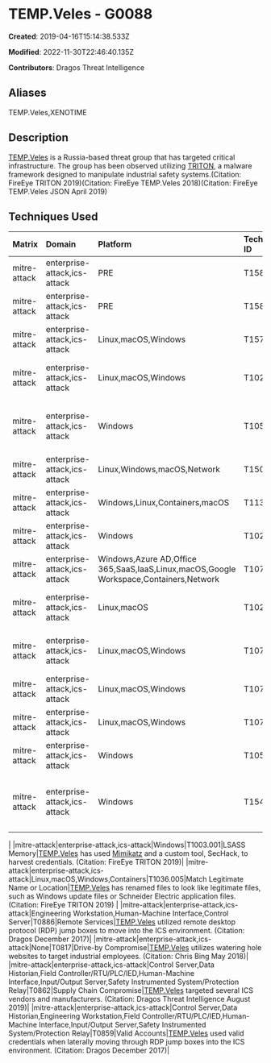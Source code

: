 # TEMP.Veles - G0088

**Created**: 2019-04-16T15:14:38.533Z

**Modified**: 2022-11-30T22:46:40.135Z

**Contributors**: Dragos  Threat  Intelligence

## Aliases

TEMP.Veles,XENOTIME

## Description

[TEMP.Veles](https://attack.mitre.org/groups/G0088) is a Russia-based threat group that has targeted critical infrastructure. The group has been observed utilizing [TRITON](https://attack.mitre.org/software/S0609), a malware framework designed to manipulate industrial safety systems.(Citation: FireEye TRITON 2019)(Citation: FireEye TEMP.Veles 2018)(Citation: FireEye TEMP.Veles JSON April 2019)

## Techniques Used

|Matrix|Domain|Platform|Technique ID|Technique Name|Use|
| :---| :---| :---| :---| :---| :---|
|mitre-attack|enterprise-attack,ics-attack|PRE|T1588.002|Tool|[TEMP.Veles](https://attack.mitre.org/groups/G0088) has obtained and used tools such as [Mimikatz](https://attack.mitre.org/software/S0002) and [PsExec](https://attack.mitre.org/software/S0029).(Citation: FireEye TRITON 2019)|
|mitre-attack|enterprise-attack,ics-attack|PRE|T1583.003|Virtual Private Server|[TEMP.Veles](https://attack.mitre.org/groups/G0088) has used Virtual Private Server (VPS) infrastructure.(Citation: FireEye TRITON 2019)|
|mitre-attack|enterprise-attack,ics-attack|Linux,macOS,Windows|T1571|Non-Standard Port|[TEMP.Veles](https://attack.mitre.org/groups/G0088) has used port-protocol mismatches on ports such as 443, 4444, 8531, and 50501 during C2.(Citation: FireEye TRITON 2019)|
|mitre-attack|enterprise-attack,ics-attack|Linux,macOS,Windows|T1027.005|Indicator Removal from Tools|[TEMP.Veles](https://attack.mitre.org/groups/G0088) has modified files based on the open-source project cryptcat in an apparent attempt to decrease AV detection rates.(Citation: FireEye TEMP.Veles 2018)|
|mitre-attack|enterprise-attack,ics-attack|Windows|T1059.001|PowerShell|[TEMP.Veles](https://attack.mitre.org/groups/G0088) has used a publicly-available PowerShell-based tool, WMImplant.(Citation: FireEye TEMP.Veles 2018) The group has also used PowerShell to perform [Timestomp](https://attack.mitre.org/techniques/T1070/006)ing.(Citation: FireEye TRITON 2019)|
|mitre-attack|enterprise-attack,ics-attack|Linux,Windows,macOS,Network|T1505.003|Web Shell|[TEMP.Veles](https://attack.mitre.org/groups/G0088) has planted Web shells on Outlook Exchange servers.(Citation: FireEye TRITON 2019)|
|mitre-attack|enterprise-attack,ics-attack|Windows,Linux,Containers,macOS|T1133|External Remote Services|[TEMP.Veles](https://attack.mitre.org/groups/G0088) has used a VPN to persist in the victim environment.(Citation: FireEye TRITON 2019)|
|mitre-attack|enterprise-attack,ics-attack|Windows|T1021.001|Remote Desktop Protocol|[TEMP.Veles](https://attack.mitre.org/groups/G0088) utilized RDP throughout an operation.(Citation: FireEye TRITON 2019)	|
|mitre-attack|enterprise-attack,ics-attack|Windows,Azure AD,Office 365,SaaS,IaaS,Linux,macOS,Google Workspace,Containers,Network|T1078|Valid Accounts|[TEMP.Veles](https://attack.mitre.org/groups/G0088) has used compromised VPN accounts.(Citation: FireEye TRITON 2019)	|
|mitre-attack|enterprise-attack,ics-attack|Linux,macOS|T1021.004|SSH|[TEMP.Veles](https://attack.mitre.org/groups/G0088) has relied on encrypted SSH-based tunnels to transfer tools and for remote command/program execution.(Citation: FireEye TRITON 2019)|
|mitre-attack|enterprise-attack,ics-attack|Linux,macOS,Windows|T1074.001|Local Data Staging|[TEMP.Veles](https://attack.mitre.org/groups/G0088) has created staging folders in directories that were infrequently used by legitimate users or processes.(Citation: FireEye TRITON 2019)|
|mitre-attack|enterprise-attack,ics-attack|Linux,macOS,Windows|T1070.004|File Deletion|[TEMP.Veles](https://attack.mitre.org/groups/G0088) routinely deleted tools, logs, and other files after they were finished with them.(Citation: FireEye TRITON 2019)|
|mitre-attack|enterprise-attack,ics-attack|Linux,macOS,Windows|T1070.006|Timestomp|[TEMP.Veles](https://attack.mitre.org/groups/G0088) used timestomping to modify the $STANDARD_INFORMATION attribute on tools.(Citation: FireEye TRITON 2019)|
|mitre-attack|enterprise-attack,ics-attack|Windows|T1053.005|Scheduled Task|[TEMP.Veles](https://attack.mitre.org/groups/G0088) has used scheduled task XML triggers.(Citation: FireEye TRITON 2019)|
|mitre-attack|enterprise-attack,ics-attack|Windows|T1546.012|Image File Execution Options Injection|[TEMP.Veles](https://attack.mitre.org/groups/G0088) has modified and added entries within <code>HKEY_LOCAL_MACHINE\SOFTWARE\Microsoft\Windows NT\CurrentVersion\Image File Execution Options</code> to maintain persistence.(Citation: FireEye TRITON 2019)	
|
|mitre-attack|enterprise-attack,ics-attack|Windows|T1003.001|LSASS Memory|[TEMP.Veles](https://attack.mitre.org/groups/G0088) has used [Mimikatz](https://attack.mitre.org/software/S0002) and a custom tool, SecHack, to harvest credentials. (Citation: FireEye TRITON 2019)|
|mitre-attack|enterprise-attack,ics-attack|Linux,macOS,Windows,Containers|T1036.005|Match Legitimate Name or Location|[TEMP.Veles](https://attack.mitre.org/groups/G0088) has renamed files to look like legitimate files, such as Windows update files or Schneider Electric application files.(Citation: FireEye TRITON 2019)
|
|mitre-attack|enterprise-attack,ics-attack|Engineering Workstation,Human-Machine Interface,Control Server|T0886|Remote Services|[TEMP.Veles](https://attack.mitre.org/groups/G0088) utilized remote desktop protocol (RDP) jump boxes to move into the ICS environment. (Citation: Dragos December 2017)|
|mitre-attack|enterprise-attack,ics-attack|None|T0817|Drive-by Compromise|[TEMP.Veles](https://attack.mitre.org/groups/G0088) utilizes watering hole websites to target industrial employees. (Citation: Chris Bing May 2018)|
|mitre-attack|enterprise-attack,ics-attack|Control Server,Data Historian,Field Controller/RTU/PLC/IED,Human-Machine Interface,Input/Output Server,Safety Instrumented System/Protection Relay|T0862|Supply Chain Compromise|[TEMP.Veles](https://attack.mitre.org/groups/G0088) targeted several ICS vendors and manufacturers. (Citation: Dragos Threat Intelligence August 2019)|
|mitre-attack|enterprise-attack,ics-attack|Control Server,Data Historian,Engineering Workstation,Field Controller/RTU/PLC/IED,Human-Machine Interface,Input/Output Server,Safety Instrumented System/Protection Relay|T0859|Valid Accounts|[TEMP.Veles](https://attack.mitre.org/groups/G0088) used valid credentials when laterally moving through RDP jump boxes into the ICS environment. (Citation: Dragos December 2017)|
